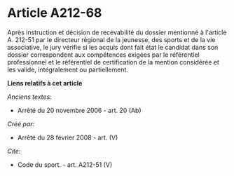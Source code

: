 # Article A212-68

Après instruction et décision de recevabilité du dossier mentionné à l'article A. 212-51 par le directeur régional de la
jeunesse, des sports et de la vie associative, le jury vérifie si les acquis dont fait état le candidat dans son dossier
correspondent aux compétences exigées par le référentiel professionnel et le référentiel de certification de la mention
considérée et les valide, intégralement ou partiellement.

**Liens relatifs à cet article**

_Anciens textes_:

  - Arrêté du 20 novembre 2006 - art. 20 (Ab)

_Créé par_:

  - Arrêté du 28 février 2008 - art. (V)

_Cite_:

  - Code du sport. - art. A212-51 (V)
